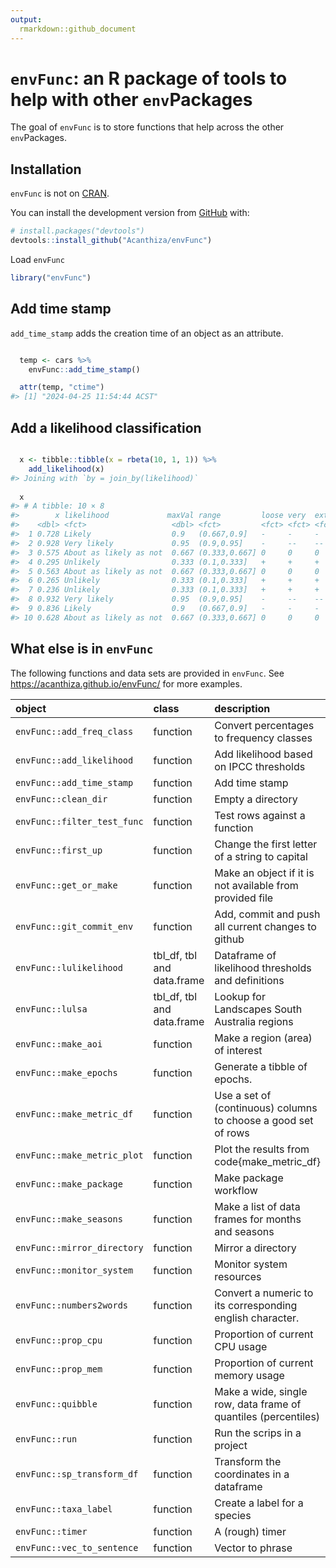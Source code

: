 ```yaml
---
output:
  rmarkdown::github_document
---
```


<!-- README.md is generated from README.Rmd. Please edit that file -->



# `envFunc`: an R package of tools to help with other `env`Packages

<!-- badges: start -->
<!-- badges: end -->

The goal of `envFunc` is to store functions that help across the other `env`Packages.

## Installation

`envFunc` is not on [CRAN](https://CRAN.R-project.org).

You can install the development version from [GitHub](https://github.com/) with:

``` r
# install.packages("devtools")
devtools::install_github("Acanthiza/envFunc")
```

Load `envFunc`


```r
library("envFunc")
```

## Add time stamp

`add_time_stamp` adds the creation time of an object as an attribute.


```r

  temp <- cars %>%
    envFunc::add_time_stamp()

  attr(temp, "ctime")
#> [1] "2024-04-25 11:54:44 ACST"
```

## Add a likelihood classification


```r

  x <- tibble::tibble(x = rbeta(10, 1, 1)) %>%
    add_likelihood(x)
#> Joining with `by = join_by(likelihood)`
  
  x
#> # A tibble: 10 × 8
#>        x likelihood             maxVal range         loose very  extreme exceptional
#>    <dbl> <fct>                   <dbl> <fct>         <fct> <fct> <fct>   <fct>      
#>  1 0.728 Likely                  0.9   (0.667,0.9]   -     -     -       -          
#>  2 0.928 Very likely             0.95  (0.9,0.95]    -     --    --      --         
#>  3 0.575 About as likely as not  0.667 (0.333,0.667] 0     0     0       0          
#>  4 0.295 Unlikely                0.333 (0.1,0.333]   +     +     +       +          
#>  5 0.563 About as likely as not  0.667 (0.333,0.667] 0     0     0       0          
#>  6 0.265 Unlikely                0.333 (0.1,0.333]   +     +     +       +          
#>  7 0.236 Unlikely                0.333 (0.1,0.333]   +     +     +       +          
#>  8 0.932 Very likely             0.95  (0.9,0.95]    -     --    --      --         
#>  9 0.836 Likely                  0.9   (0.667,0.9]   -     -     -       -          
#> 10 0.628 About as likely as not  0.667 (0.333,0.667] 0     0     0       0
```

## What else is in `envFunc`

The following functions and data sets are provided in `envFunc`. See https://acanthiza.github.io/envFunc/ for more examples.



|object                      |class                      |description                                                    |
|:---------------------------|:--------------------------|:--------------------------------------------------------------|
|`envFunc::add_freq_class`   |function                   |Convert percentages to frequency classes                       |
|`envFunc::add_likelihood`   |function                   |Add likelihood based on IPCC thresholds                        |
|`envFunc::add_time_stamp`   |function                   |Add time stamp                                                 |
|`envFunc::clean_dir`        |function                   |Empty a directory                                              |
|`envFunc::filter_test_func` |function                   |Test rows against a function                                   |
|`envFunc::first_up`         |function                   |Change the first letter of a string to capital                 |
|`envFunc::get_or_make`      |function                   |Make an object if it is not available from provided file       |
|`envFunc::git_commit_env`   |function                   |Add, commit and push all current changes to github             |
|`envFunc::lulikelihood`     |tbl_df, tbl and data.frame |Dataframe of likelihood thresholds and definitions             |
|`envFunc::lulsa`            |tbl_df, tbl and data.frame |Lookup for Landscapes South Australia regions                  |
|`envFunc::make_aoi`         |function                   |Make a region (area) of interest                               |
|`envFunc::make_epochs`      |function                   |Generate a tibble of epochs.                                   |
|`envFunc::make_metric_df`   |function                   |Use a set of (continuous) columns to choose a good set of rows |
|`envFunc::make_metric_plot` |function                   |Plot the results from code{make_metric_df}                     |
|`envFunc::make_package`     |function                   |Make package workflow                                          |
|`envFunc::make_seasons`     |function                   |Make a list of data frames for months and seasons              |
|`envFunc::mirror_directory` |function                   |Mirror a directory                                             |
|`envFunc::monitor_system`   |function                   |Monitor system resources                                       |
|`envFunc::numbers2words`    |function                   |Convert a numeric to its corresponding english character.      |
|`envFunc::prop_cpu`         |function                   |Proportion of current CPU usage                                |
|`envFunc::prop_mem`         |function                   |Proportion of current memory usage                             |
|`envFunc::quibble`          |function                   |Make a wide, single row, data frame of quantiles (percentiles) |
|`envFunc::run`              |function                   |Run the scrips in a project                                    |
|`envFunc::sp_transform_df`  |function                   |Transform the coordinates in a dataframe                       |
|`envFunc::taxa_label`       |function                   |Create a label for a species                                   |
|`envFunc::timer`            |function                   |A (rough) timer                                                |
|`envFunc::vec_to_sentence`  |function                   |Vector to phrase                                               |






